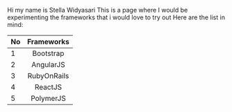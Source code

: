 Hi my name is Stella Widyasari
This is a page where I would be experimenting the frameworks that i would love to try out
Here are the list in mind:

| No  | Frameworks     | 
| :---|     :---:      |         
|  1  | Bootstrap      | 
|  2  | AngularJS      | 
|  3  | RubyOnRails    | 
|  4  | ReactJS        | 
|  5  | PolymerJS      | 

